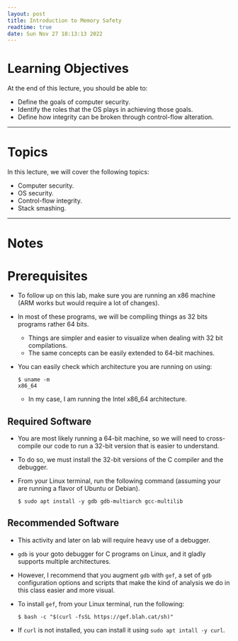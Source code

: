 ```yaml
---
layout: post
title: Introduction to Memory Safety
readtime: true
date: Sun Nov 27 18:13:13 2022 
---
```


# Learning Objectives

At the end of this lecture, you should be able to:

- Define the goals of computer security.
- Identify the roles that the OS plays in achieving those goals.
- Define how integrity can be broken through control-flow alteration.

---

# Topics

In this lecture, we will cover the following topics:

- Computer security.
- OS security.
- Control-flow integrity.
- Stack smashing.

---

# Notes

# Prerequisites

- To follow up on this lab, make sure you are running an x86 machine (ARM works
  but would require a lot of changes).
- In most of these programs, we will be compiling things as 32 bits programs
  rather 64 bits. 
  - Things are simpler and easier to visualize when dealing with 32 bit
    compilations.
  - The same concepts can be easily extended to 64-bit machines.

- You can easily check which architecture you are running on using:
  
  ```shell
  $ uname -m
  x86_64
  ```
  - In my case, I am running the Intel x86_64 architecture.

## Required Software

- You are most likely running a 64-bit machine, so we will need to cross-compile
  our code to run a 32-bit version that is easier to understand.
- To do so, we must install the 32-bit versions of the C compiler and the
  debugger.

- From your Linux terminal, run the following command (assuming your are running
  a flavor of Ubuntu or Debian).
  
  ```shell
  $ sudo apt install -y gdb gdb-multiarch gcc-multilib
  ```

## Recommended Software

- This activity and later on lab will require heavy use of a debugger.
- `gdb` is your goto debugger for C programs on Linux, and it gladly supports
  multiple architectures.

- However, I recommend that you augment `gdb` with `gef`, a set of `gdb`
  configuration options and scripts that make the kind of analysis we do in this
  class easier and more visual.
- To install `gef`, from your Linux terminal, run the following:
  
  ```shell
  $ bash -c "$(curl -fsSL https://gef.blah.cat/sh)"
  ```

- If `curl` is not installed, you can install it using `sudo apt intall -y
  curl`.
